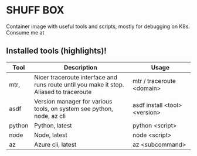 # SHUFF BOX
Container image with useful tools and scripts, mostly for debugging on K8s. Consume me at 


## Installed tools (highlights)!
| Tool                      | Description                                                                                    | Usage                                        |
| -----------               | -----------                                                                                    | -----------                                  |
| mtr,                      | Nicer traceroute interface and runs route until you make it stop. Aliased to traceroute        | mtr / traceroute \<domain>                   |
| asdf                      | Version manager for various tools, on system see python, node, az cli                          | asdf install \<tool> \<version>              |
| python                    | Python, latest                                                                                 | python \<script>                             |
| node                      | Node, latest                                                                                   | node \<script>                               |
| az                        | Azure cli, latest                                                                              | az \<subcommand>                             |

